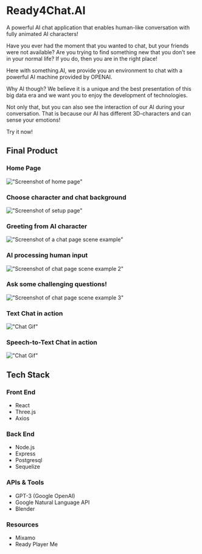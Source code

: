 # Ready4Chat.AI

A powerful AI chat application that enables human-like conversation with fully animated AI characters!

Have you ever had the moment that you wanted to chat, but your friends were not available? Are you trying to find something new that you don’t see in your normal life? If you do, then you are in the right place!

Here with something.AI, we provide you an environment to chat with a powerful AI machine provided by OPENAI.

Why AI though? We believe it is a unique and the best presentation of this big data era and we want you to enjoy the development of technologies.

Not only that, but you can also see the interaction of our AI during your conversation. That is because our AI has different 3D-characters and can sense your emotions!

Try it now!

## Final Product

### Home Page

!["Screenshot of home page"](https://github.com/xli52/final/blob/main/client/docs/images/home_page.png?raw=true)

### Choose character and chat background

!["Screenshot of setup page"](https://github.com/xli52/final/blob/main/client/docs/images/setup_page.png?raw=true)

### Greeting from AI character

!["Screenshot of a chat page scene example"](https://github.com/xli52/final/blob/main/client/docs/images/chat_scene_1.png?raw=true)

### AI processing human input

!["Screenshot of chat page scene example 2"](https://github.com/xli52/final/blob/main/client/docs/images/chat_scene_2.png?raw=true)

### Ask some challenging questions!

!["Screenshot of chat page scene example 3"](https://github.com/xli52/final/blob/main/client/docs/images/chat_scene_3.png?raw=true)

### Text Chat in action

!["Chat Gif"](https://github.com/xli52/final/blob/main/client/docs/jane_chat.gif?raw=true)

### Speech-to-Text Chat in action

!["Chat Gif"](https://github.com/xli52/final/blob/main/client/docs/josh_chat.gif?raw=true)

## Tech Stack

### Front End

- React
- Three.js
- Axios

### Back End
- Node.js
- Express
- Postgresql
- Sequelize

### APIs & Tools
- GPT-3 (Google OpenAI)
- Google Natural Language API
- Blender

### Resources

- Mixamo
- Ready Player Me

